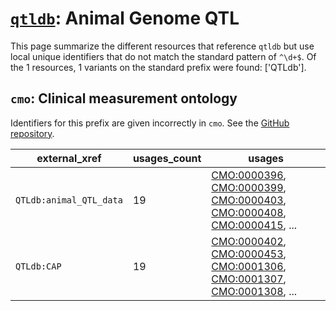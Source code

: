 # [`qtldb`](https://bioregistry.io/qtldb): Animal Genome QTL

This page summarize the different resources that reference `qtldb`
but use local unique identifiers that do not match the standard pattern of
`^\d+$`. Of the 1 resources,
1 variants on the standard prefix were found: ['QTLdb'].

## `cmo`: Clinical measurement ontology

Identifiers for this prefix are given incorrectly in `cmo`. See the [GitHub repository](https://github.com/rat-genome-database/CMO-Clinical-Measurement-Ontology).

| external_xref           |   usages_count | usages                                                                                                                                                                                                                                                                                                     |
|-------------------------|----------------|------------------------------------------------------------------------------------------------------------------------------------------------------------------------------------------------------------------------------------------------------------------------------------------------------------|
| `QTLdb:animal_QTL_data` |             19 | [CMO:0000396](http://purl.obolibrary.org/obo/CMO_0000396), [CMO:0000399](http://purl.obolibrary.org/obo/CMO_0000399), [CMO:0000403](http://purl.obolibrary.org/obo/CMO_0000403), [CMO:0000408](http://purl.obolibrary.org/obo/CMO_0000408), [CMO:0000415](http://purl.obolibrary.org/obo/CMO_0000415), ... |
| `QTLdb:CAP`             |             19 | [CMO:0000402](http://purl.obolibrary.org/obo/CMO_0000402), [CMO:0000453](http://purl.obolibrary.org/obo/CMO_0000453), [CMO:0001306](http://purl.obolibrary.org/obo/CMO_0001306), [CMO:0001307](http://purl.obolibrary.org/obo/CMO_0001307), [CMO:0001308](http://purl.obolibrary.org/obo/CMO_0001308), ... |

